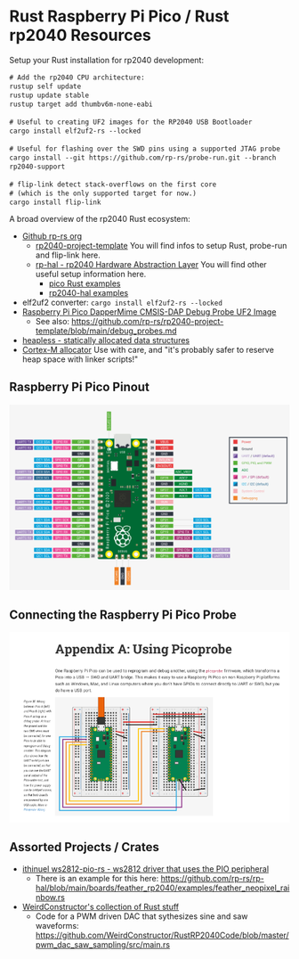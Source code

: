 # Rust Raspberry Pi Pico / Rust rp2040 Resources

Setup your Rust installation for rp2040 development:

```
# Add the rp2040 CPU architecture:
rustup self update
rustup update stable
rustup target add thumbv6m-none-eabi

# Useful to creating UF2 images for the RP2040 USB Bootloader
cargo install elf2uf2-rs --locked

# Useful for flashing over the SWD pins using a supported JTAG probe
cargo install --git https://github.com/rp-rs/probe-run.git --branch rp2040-support 

# flip-link detect stack-overflows on the first core
# (which is the only supported target for now.)
cargo install flip-link
```

A broad overview of the rp2040 Rust ecosystem:

- [Github rp-rs org](https://github.com/rp-rs/)
  - [rp2040-project-template](https://github.com/rp-rs/rp2040-project-template)
    You will find infos to setup Rust, probe-run and flip-link here.
  - [rp-hal - rp2040 Hardware Abstraction Layer](https://github.com/rp-rs/rp-hal)
    You will find other useful setup information here.
    - [pico Rust examples](https://github.com/rp-rs/rp-hal/tree/main/boards/pico/examples)
    - [rp2040-hal examples](https://github.com/rp-rs/rp-hal/tree/main/rp2040-hal/examples)
- elf2uf2 converter: `cargo install elf2uf2-rs --locked`
- [Raspberry Pi Pico DapperMime CMSIS-DAP Debug Probe UF2 Image](https://github.com/majbthrd/DapperMime/releases/download/20210225/raspberry_pi_pico-DapperMime.uf2)
  - See also: https://github.com/rp-rs/rp2040-project-template/blob/main/debug_probes.md
- [heapless - statically allocated data structures](https://docs.rs/heapless/0.7.8/heapless/)
- [Cortex-M allocator](https://crates.io/crates/alloc-cortex-m)
Use with care, and "it's probably safer to reserve heap space with linker scripts!"

## Raspberry Pi Pico Pinout

![Raspberry Pi Pico Pinout](res/raspberry_pi_pico_pinout_overview.png)

## Connecting the Raspberry Pi Pico Probe

![Raspberry Pi Pico Connection](res/raspberry_pi_pico_probe_wiring.png)

## Assorted Projects / Crates

- [ithinuel ws2812-pio-rs - ws2812 driver that uses the PIO peripheral](https://github.com/ithinuel/ws2812-pio-rs/)
  - There is an example for this here: https://github.com/rp-rs/rp-hal/blob/main/boards/feather_rp2040/examples/feather_neopixel_rainbow.rs
- [WeirdConstructor's collection of Rust stuff](https://github.com/WeirdConstructor/RustRP2040Code)
  - Code for a PWM driven DAC that sythesizes sine and saw waveforms: https://github.com/WeirdConstructor/RustRP2040Code/blob/master/pwm_dac_saw_sampling/src/main.rs

